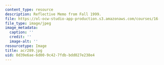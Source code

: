 ```yaml
---
content_type: resource
description: Reflective Memo from Fall 1999.
file: https://ol-ocw-studio-app-production.s3.amazonaws.com/courses/16-01-unified-engineering-i-ii-iii-iv-fall-2005-spring-2006/0d39e6ae6d009c427fdbbdd027e238e4_acr289.jpg
file_type: image/jpeg
image_metadata:
  caption: ''
  credit: ''
  image-alt: ''
resourcetype: Image
title: acr289.jpg
uid: 0d39e6ae-6d00-9c42-7fdb-bdd027e238e4
---
```


